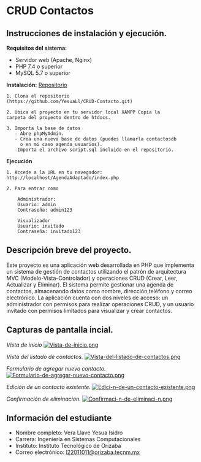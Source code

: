 
# CRUD Contactos

## Instrucciones de instalación y ejecución.

**Requisitos del sistema:**

- Servidor web (Apache, Nginx)
- PHP 7.4 o superior
- MySQL 5.7 o superior

**Instalación:**
[Repositorio](https://github.com/YesuaLl/CRUD-Contacto.git)
    
    1. Clona el repositorio
    (https://github.com/YesuaLl/CRUD-Contacto.git)

    2. Ubica el proyecto en tu servidor local XAMPP Copia la
    carpeta del proyecto dentro de htdocs.

    3. Importa la base de datos
       - Abre phpMyAdmin.
       - Crea una nueva base de datos (puedes llamarla contactosdb 
         o en mi caso agenda_usuarios).
       -Importa el archivo script.sql incluido en el repositorio.

**Ejecución**

    1. Accede a la URL en tu navegador:
    http://localhost/AgendaAdaptado/index.php

    2. Para entrar como 
        
        Administrador:
        Usuario: admin
        Contraseña: admin123

        Visualizador
        Usuario: invitado
        Contraseña: invitado123
 

## Descripción breve del proyecto. 

Este proyecto es una aplicación web desarrollada en PHP que implementa un sistema de gestión de contactos utilizando el patrón de arquitectura MVC (Modelo-Vista-Controlador) y operaciones CRUD (Crear, Leer, Actualizar y Eliminar). El sistema permite gestionar una agenda de contactos, almacenando datos como nombre, dirección,teléfono y correo electrónico. La aplicación cuenta con dos niveles de acceso: un administrador con permisos para realizar operaciones CRUD, y un usuario invitado con permisos limitados para visualizar y crear contactos.
## Capturas de pantalla incial. 

*Vista de inicio*
[![Vista-de-inicio.png](https://i.postimg.cc/Jn6CMvSS/Vista-de-inicio.png)](https://postimg.cc/mzH5SXLS)

*Vista del listado de contactos.*
[![Vista-del-listado-de-contactos.png](https://i.postimg.cc/LsmsXd0s/Vista-del-listado-de-contactos.png)](https://postimg.cc/dhSFHfFM)


*Formulario de agregar nuevo contacto.*
[![Formulario-de-agregar-nuevo-contacto.png](https://i.postimg.cc/P5fd1bTX/Formulario-de-agregar-nuevo-contacto.png)](https://postimg.cc/TpS86DKF)

*Edición de un contacto existente.*
[![Edici-n-de-un-contacto-existente.png](https://i.postimg.cc/hPpkWkRn/Edici-n-de-un-contacto-existente.png)](https://postimg.cc/ZCv76Dqs)

*Confirmación de eliminación.*
[![Confirmaci-n-de-eliminaci-n.png](https://i.postimg.cc/qM51G4dN/Confirmaci-n-de-eliminaci-n.png)](https://postimg.cc/kBWNJrGC)
## Información del estudiante

- Nombre completo: Vera Llave Yesua Isidro
- Carrera: Ingeniería en Sistemas Computacionales
- Instituto: Instituto Tecnológico de Orizaba
- Correo electrónico:  l22011011@orizaba.tecnm.mx
